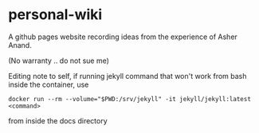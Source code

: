 # personal-wiki
A github pages website recording ideas from the experience of Asher Anand.

(No warranty .. do not sue me)

Editing note to self, if running jekyll command that won't work from bash inside
the container, use

 `docker run --rm --volume="$PWD:/srv/jekyll" -it jekyll/jekyll:latest <command>`
 
from inside the docs directory
